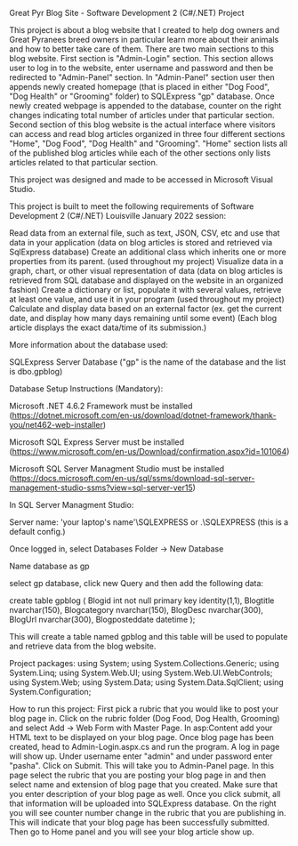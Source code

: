 Great Pyr Blog Site - Software Development 2 (C#/.NET) Project

This project is about a blog website that I created to help dog owners and Great Pyranees breed owners in particular learn more about their animals and how to better take care of them. 
There are two main sections to this blog website. First section is "Admin-Login" section. This section allows user to log in to the website, enter username and password and then be redirected 
to "Admin-Panel" section. In "Admin-Panel" section user then appends newly created homepage (that is placed in either "Dog Food", "Dog Health" or "Grooming" folder) to SQLExpress "gp" database.
Once newly created webpage is appended to the database, counter on the right changes indicating total number of articles under that particular section. Second section of this blog website
is the actual interface where visitors can access and read blog articles organized in three four different sections "Home", "Dog Food", "Dog Health" and "Grooming". "Home" section lists all
of the published blog articles while each of the other sections only lists articles related to that particular section. 

This project was designed and made to be accessed in Microsoft Visual Studio.

This project is built to meet the following requirements of Software Development 2 (C#/.NET) Louisville January 2022 session:

Read data from an external file, such as text, JSON, CSV, etc and use that data in your application (data on blog articles is stored and retrieved via SqlExpress database)
Create an additional class which inherits one or more properties from its parent. (used throughout my project)
Visualize data in a graph, chart, or other visual representation of data (data on blog articles is retrieved from SQL database and displayed on the website in an organized fashion)
Create a dictionary or list, populate it with several values, retrieve at least one value, and use it in your program (used throughout my project)
Calculate and display data based on an external factor (ex. get the current date, and display how many days remaining until some event) (Each blog article displays the exact data/time of its 
submission.) 

More information about the database used:

SQLExpress Server Database ("gp" is the name of the database and the list is dbo.gpblog)

Database Setup Instructions (Mandatory):

Microsoft .NET 4.6.2 Framework must be installed (https://dotnet.microsoft.com/en-us/download/dotnet-framework/thank-you/net462-web-installer)

Microsoft SQL Express Server must be installed (https://www.microsoft.com/en-us/Download/confirmation.aspx?id=101064)

Microsoft SQL Server Managment Studio must be installed (https://docs.microsoft.com/en-us/sql/ssms/download-sql-server-management-studio-ssms?view=sql-server-ver15)

In SQL Server Managment Studio:

Server name: 'your laptop's name'\SQLEXPRESS or .\SQLEXPRESS (this is a default config.)

Once logged in, select Databases Folder -> New Database

Name database as gp

select gp database, click new Query and then add the following data:

create table gpblog
(
Blogid int not null primary key identity(1,1),
Blogtitle nvarchar(150),
Blogcategory nvarchar(150),
BlogDesc nvarchar(300),
BlogUrl nvarchar(300),
Blogposteddate datetime
);

This will create a table named gpblog and this table will be used to populate and retrieve data from the blog website. 

Project packages:
using System;
using System.Collections.Generic;
using System.Linq;
using System.Web.UI;
using System.Web.UI.WebControls;
using System.Web;
using System.Data;
using System.Data.SqlClient;
using System.Configuration;

How to run this project:
First pick a rubric that you would like to post your blog page in. Click on the rubric folder (Dog Food, Dog Health, Grooming) and select Add -> Web Form with Master Page. In asp:Content add your HTML text to be displayed
on your blog page. Once blog page has been created, head to Admin-Login.aspx.cs and run the program. A log in page will show up. Under username enter "admin" and under password enter "pasha".
Click on Submit. This will take you to Admin-Panel page. In this page select the rubric that you are posting your blog page in and then select name and extension of blog page that you created.
Make sure that you enter description of your blog page as well. Once you click submit, all that information will be uploaded into SQLExpress database. On the right you will see counter
number change in the rubric that you are publishing in. This will indicate that your blog page has been successfully submitted. Then go to Home panel and you will see your blog article
show up.


